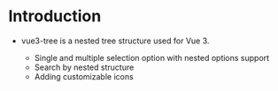# Introduction

* vue3-tree is a nested tree structure used for Vue 3.

  - Single and multiple selection option with nested options support
  - Search by nested structure
  - Adding customizable icons